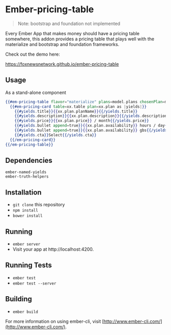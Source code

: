 # Ember-pricing-table

>Note: bootstrap and foundation not implemented

Every Ember App that makes money should have a pricing table somewhere, this addon provides a pricing table that plays well with the materialize and bootstrap and foundation frameworks. 

Check out the demo here:

https://foxnewsnetwork.github.io/ember-pricing-table

## Usage
As a stand-alone component
```handlebars
{{#em-pricing-table flavor="materialize" plans=model.plans chosenPlan=model.chosenPlan as |xx|}}
  {{#em-pricing-card table=xx.table plan=xx.plan as |yields|}}
    {{#yields.title}}{{xx.plan.planName}}{{/yields.title}}
    {{#yields.description}}{{xx.plan.description}}{{/yields.description}}
    {{#yields.price}}{{xx.plan.price}} / month{{/yields.price}}
    {{#yields.bullet append=true}}{{xx.plan.availability}} hours / day{{/yields.bullet}}
    {{#yields.bullet append=true}}{{xx.plan.availability}} gbs{{/yields.bullet}}
    {{#yields.cta}}Select{{/yields.cta}}
  {{/em-pricing-card}}
{{/em-pricing-table}}
```

## Dependencies
```
ember-named-yields
ember-truth-helpers
```
## Installation

* `git clone` this repository
* `npm install`
* `bower install`

## Running

* `ember server`
* Visit your app at http://localhost:4200.

## Running Tests

* `ember test`
* `ember test --server`

## Building

* `ember build`

For more information on using ember-cli, visit [http://www.ember-cli.com/](http://www.ember-cli.com/).
